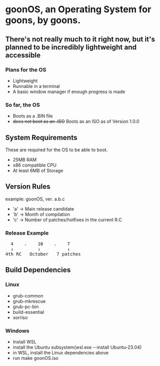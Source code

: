 # goonOS, an Operating System for goons, by goons.

There's not really much to it right now, but it's planned to be incredibly lightweight and accessible
-----------------------

### Plans for the OS

- Lightweight
- Runnable in a terminal
- A basic window manager if enough progress is made

### So far, the OS

- Boots as a .BIN file
- ~~does not boot as an .ISO~~ Boots as an ISO as of Version 1.0.0

System Requirements
---
These are required for the OS to be able to boot.

- 25MB RAM
- x86 compatible CPU
- At least 6MB of Storage

Version Rules
------

example: goonOS, ver. a.b.c

- 'a' → Main release candidate
- 'b' → Month of compilation
- 'c' → Number of patches/hotfixes in the current R.C

### Release Example
<pre>
  4    .    10    .    7  
  ↓         ↓          ↓  
4th RC   October   7 patches
</pre>

Build Dependencies
-----

### Linux

- grub-common
- grub-mkrescue
- grub-pc-bin 
- build-essential
- xorriso

### Windows

- Install WSL
- install the Ubuntu subsystem(wsl.exe --install Ubuntu-23.04)
- in WSL, install the Linux dependencies above
- run make goonOS.iso

